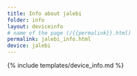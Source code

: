 ```yaml
---
title: Info about jalebi
folder: info
layout: deviceinfo
# name of the page (/{{permalink}}.html)
permalink: jalebi_info.html
device: jalebi
---
```

{% include templates/device_info.md %}
